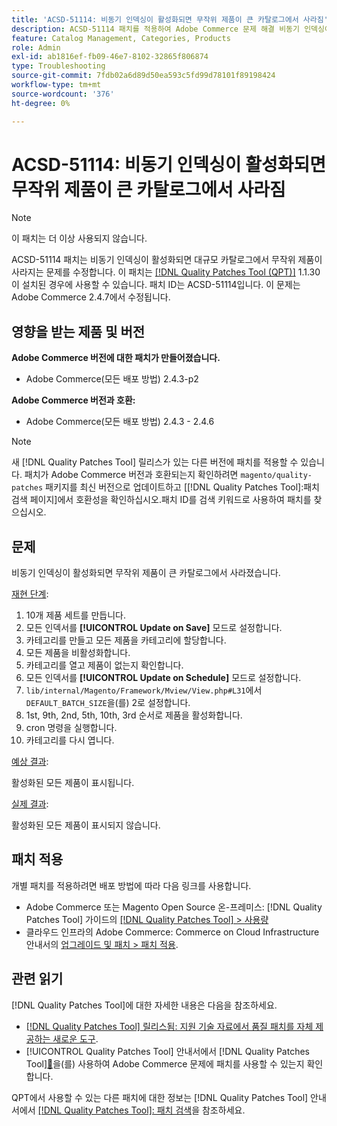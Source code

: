 ```yaml
---
title: 'ACSD-51114: 비동기 인덱싱이 활성화되면 무작위 제품이 큰 카탈로그에서 사라짐'
description: ACSD-51114 패치를 적용하여 Adobe Commerce 문제 해결 비동기 인덱싱이 활성화되면 대규모 카탈로그에서 무작위 제품이 사라짐
feature: Catalog Management, Categories, Products
role: Admin
exl-id: ab1816ef-fb09-46e7-8102-32865f806874
type: Troubleshooting
source-git-commit: 7fdb02a6d89d50ea593c5fd99d78101f89198424
workflow-type: tm+mt
source-wordcount: '376'
ht-degree: 0%

---
```


# ACSD-51114: 비동기 인덱싱이 활성화되면 무작위 제품이 큰 카탈로그에서 사라짐

>[!NOTE]
>
>이 패치는 더 이상 사용되지 않습니다.

ACSD-51114 패치는 비동기 인덱싱이 활성화되면 대규모 카탈로그에서 무작위 제품이 사라지는 문제를 수정합니다. 이 패치는 [[!DNL Quality Patches Tool (QPT)]](https://experienceleague.adobe.com/ko/docs/commerce-operations/tools/quality-patches-tool/quality-patches-tool-to-self-serve-quality-patches) 1.1.30이 설치된 경우에 사용할 수 있습니다. 패치 ID는 ACSD-51114입니다. 이 문제는 Adobe Commerce 2.4.7에서 수정됩니다.

## 영향을 받는 제품 및 버전

**Adobe Commerce 버전에 대한 패치가 만들어졌습니다.**

* Adobe Commerce(모든 배포 방법) 2.4.3-p2

**Adobe Commerce 버전과 호환:**

* Adobe Commerce(모든 배포 방법) 2.4.3 - 2.4.6

>[!NOTE]
>
>새 [!DNL Quality Patches Tool] 릴리스가 있는 다른 버전에 패치를 적용할 수 있습니다. 패치가 Adobe Commerce 버전과 호환되는지 확인하려면 `magento/quality-patches` 패키지를 최신 버전으로 업데이트하고 [[!DNL Quality Patches Tool]:패치 검색 페이지]에서 호환성을 확인하십시오.패치 ID를 검색 키워드로 사용하여 패치를 찾으십시오.

## 문제

비동기 인덱싱이 활성화되면 무작위 제품이 큰 카탈로그에서 사라졌습니다.

<u>재현 단계</u>:

1. 10개 제품 세트를 만듭니다.
1. 모든 인덱서를 **[!UICONTROL Update on Save]** 모드로 설정합니다.
1. 카테고리를 만들고 모든 제품을 카테고리에 할당합니다.
1. 모든 제품을 비활성화합니다.
1. 카테고리를 열고 제품이 없는지 확인합니다.
1. 모든 인덱서를 **[!UICONTROL Update on Schedule]** 모드로 설정합니다.
1. `lib/internal/Magento/Framework/Mview/View.php#L31`에서 `DEFAULT_BATCH_SIZE`을(를) 2로 설정합니다.
1. 1st, 9th, 2nd, 5th, 10th, 3rd 순서로 제품을 활성화합니다.
1. cron 명령을 실행합니다.
1. 카테고리를 다시 엽니다.

<u>예상 결과</u>:

활성화된 모든 제품이 표시됩니다.

<u>실제 결과</u>:

활성화된 모든 제품이 표시되지 않습니다.

## 패치 적용

개별 패치를 적용하려면 배포 방법에 따라 다음 링크를 사용합니다.

* Adobe Commerce 또는 Magento Open Source 온-프레미스: [!DNL Quality Patches Tool] 가이드의 [[!DNL Quality Patches Tool] > 사용량](/help/tools/quality-patches-tool/usage.md)
* 클라우드 인프라의 Adobe Commerce: Commerce on Cloud Infrastructure 안내서의 [업그레이드 및 패치 > 패치 적용](https://experienceleague.adobe.com/docs/commerce-cloud-service/user-guide/develop/upgrade/apply-patches.html?lang=ko).

## 관련 읽기

[!DNL Quality Patches Tool]에 대한 자세한 내용은 다음을 참조하세요.

* [[!DNL Quality Patches Tool] 릴리스됨: 지원 기술 자료에서 품질 패치를 자체 제공하는 새로운 도구](https://experienceleague.adobe.com/ko/docs/commerce-operations/tools/quality-patches-tool/quality-patches-tool-to-self-serve-quality-patches).
* [!UICONTROL Quality Patches Tool] 안내서에서  [!DNL Quality Patches Tool][&#128279;](/help/tools/quality-patches-tool/patches-available-in-qpt/check-patch-for-magento-issue-with-magento-quality-patches.md)을(를) 사용하여 Adobe Commerce 문제에 패치를 사용할 수 있는지 확인합니다.


QPT에서 사용할 수 있는 다른 패치에 대한 정보는 [!DNL Quality Patches Tool] 안내서에서 [[!DNL Quality Patches Tool]: 패치 검색](https://experienceleague.adobe.com/tools/commerce-quality-patches/index.html?lang=ko)을 참조하세요.
